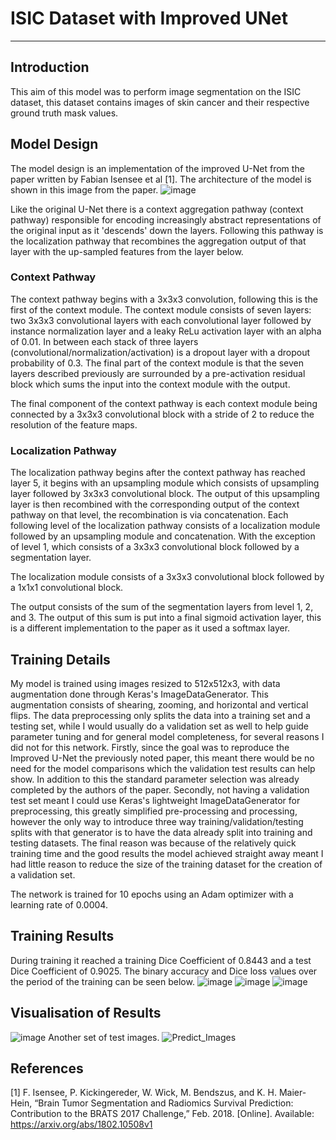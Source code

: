 # ISIC Dataset with Improved UNet
***
## Introduction
This aim of this model was to perform image segmentation on the ISIC dataset, this dataset contains images of skin cancer and their respective ground truth mask values. 

## Model Design
The model design is an implementation of the improved U-Net from the paper written by Fabian Isensee et al [1].
The architecture of the model is shown in this image from the paper.
![image](https://user-images.githubusercontent.com/14146158/139621908-c9d467e4-2e76-4a61-a60e-e914604e5c73.png)

Like the original U-Net there is a context aggregation pathway (context pathway) responsible for encoding increasingly abstract representations of the original input as it 'descends' down the layers. Following this pathway is the localization pathway that recombines the aggregation output of that layer with the up-sampled features from the layer below. 

### Context Pathway
The context pathway begins with a 3x3x3 convolution, following this is the first of the context module. The context module consists of seven layers: two 3x3x3 convolutional layers with each convolutional layer followed by instance normalization layer and a leaky ReLu activation layer with an alpha of 0.01. In between each stack of three layers (convolutional/normalization/activation) is a dropout layer with a dropout probability of 0.3.
The final part of the context module is that the seven layers described previously are surrounded by a pre-activation residual block which sums the input into the context module with the output.

The final component of the context pathway is each context module being connected by a 3x3x3 convolutional block with a stride of 2 to reduce the resolution of the feature maps.

### Localization Pathway 
The localization pathway begins after the context pathway has reached layer 5, it begins with an upsampling module which consists of upsampling layer followed by 3x3x3 convolutional block. The output of this upsampling layer is then recombined with the corresponding output of the context pathway on that level, the recombination is via concatenation. Each following level of the localization pathway consists of a localization module followed by an upsampling module and concatenation. With the exception of level 1, which consists of a 3x3x3 convolutional block followed by a segmentation layer.

The localization module consists of a 3x3x3 convolutional block followed by a 1x1x1 convolutional block. 

The output consists of the sum of the segmentation layers from level 1, 2, and 3. The output of this sum is put into a final sigmoid activation layer, this is a different implementation to the paper as it used a softmax layer. 

## Training Details
My model is trained using images resized to 512x512x3, with data augmentation done through Keras's ImageDataGenerator. This augmentation consists of shearing, zooming, and horizontal and vertical flips. The data preprocessing only splits the data into a training set and a testing set, while I would usually do a validation set as well to help guide parameter tuning and for general model completeness, for several reasons I did not for this network. Firstly, since the goal was to reproduce the Improved U-Net the previously noted paper, this meant there would be no need for the model comparisons which the validation test results can help show. In addition to this the standard parameter selection was already completed by the authors of the paper. Secondly, not having a validation test set meant I could use Keras's lightweight ImageDataGenerator for preprocessing, this greatly simplified pre-processing and processing, however the only way to introduce three way training/validation/testing splits with that generator is to have the data already split into training and testing datasets. The final reason was because of the relatively quick training time and the good results the model achieved straight away meant I had little reason to reduce the size of the training dataset for the creation of a validation set.

The network is trained for 10 epochs using an Adam optimizer with a learning rate of 0.0004.

## Training Results
During training it reached a training Dice Coefficient of 0.8443 and a test Dice Coefficient of 0.9025. The binary accuracy and Dice loss values over the period of the training can be seen below.
![image](https://user-images.githubusercontent.com/14146158/139624335-2c2a7aad-c67d-44e1-a80d-5f03a4b54327.png)
![image](https://user-images.githubusercontent.com/14146158/139624380-53a0b9c5-91b2-4d1a-80cd-93cf13caf535.png)
![image](https://user-images.githubusercontent.com/14146158/139624359-17b0b529-33d0-44ce-8f30-432318a34618.png)

## Visualisation of Results
![image](https://user-images.githubusercontent.com/14146158/139622258-6b6f91cc-259e-4217-ab04-ef73eae4865c.png)
Another set of test images.
![Predict_Images](https://user-images.githubusercontent.com/14146158/139622109-59963ea6-523b-478e-9271-81e7784acb26.png)

## References 
[1] F. Isensee, P. Kickingereder, W. Wick, M. Bendszus, and K. H. Maier-Hein, “Brain Tumor Segmentation
and Radiomics Survival Prediction: Contribution to the BRATS 2017 Challenge,” Feb. 2018. [Online].
Available: https://arxiv.org/abs/1802.10508v1
